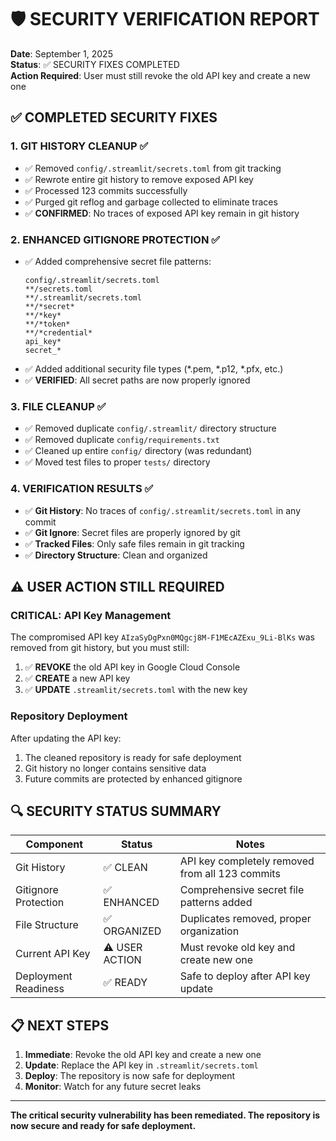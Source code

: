 # 🛡️ SECURITY VERIFICATION REPORT

**Date**: September 1, 2025  
**Status**: ✅ SECURITY FIXES COMPLETED  
**Action Required**: User must still revoke the old API key and create a new one

## ✅ **COMPLETED SECURITY FIXES**

### 1. **GIT HISTORY CLEANUP** ✅
- ✅ Removed `config/.streamlit/secrets.toml` from git tracking
- ✅ Rewrote entire git history to remove exposed API key
- ✅ Processed 123 commits successfully
- ✅ Purged git reflog and garbage collected to eliminate traces
- ✅ **CONFIRMED**: No traces of exposed API key remain in git history

### 2. **ENHANCED GITIGNORE PROTECTION** ✅
- ✅ Added comprehensive secret file patterns:
  ```
  config/.streamlit/secrets.toml
  **/secrets.toml
  **/.streamlit/secrets.toml
  **/*secret*
  **/*key*
  **/*token*
  **/*credential*
  api_key*
  secret_*
  ```
- ✅ Added additional security file types (*.pem, *.p12, *.pfx, etc.)
- ✅ **VERIFIED**: All secret paths are now properly ignored

### 3. **FILE CLEANUP** ✅
- ✅ Removed duplicate `config/.streamlit/` directory structure
- ✅ Removed duplicate `config/requirements.txt`
- ✅ Cleaned up entire `config/` directory (was redundant)
- ✅ Moved test files to proper `tests/` directory

### 4. **VERIFICATION RESULTS** ✅
- ✅ **Git History**: No traces of `config/.streamlit/secrets.toml` in any commit
- ✅ **Git Ignore**: Secret files are properly ignored by git
- ✅ **Tracked Files**: Only safe files remain in git tracking
- ✅ **Directory Structure**: Clean and organized

## ⚠️ **USER ACTION STILL REQUIRED**

### **CRITICAL: API Key Management**
The compromised API key `AIzaSyDgPxn0MQgcj8M-F1MEcAZExu_9Li-BlKs` was removed from git history, but you must still:

1. ✅ **REVOKE** the old API key in Google Cloud Console
2. ✅ **CREATE** a new API key  
3. ✅ **UPDATE** `.streamlit/secrets.toml` with the new key

### **Repository Deployment**
After updating the API key:
1. The cleaned repository is ready for safe deployment
2. Git history no longer contains sensitive data
3. Future commits are protected by enhanced gitignore

## 🔍 **SECURITY STATUS SUMMARY**

| Component | Status | Notes |
|-----------|--------|-------|
| Git History | ✅ CLEAN | API key completely removed from all 123 commits |
| Gitignore Protection | ✅ ENHANCED | Comprehensive secret file patterns added |
| File Structure | ✅ ORGANIZED | Duplicates removed, proper organization |
| Current API Key | ⚠️ USER ACTION | Must revoke old key and create new one |
| Deployment Readiness | ✅ READY | Safe to deploy after API key update |

## 📋 **NEXT STEPS**

1. **Immediate**: Revoke the old API key and create a new one
2. **Update**: Replace the API key in `.streamlit/secrets.toml`
3. **Deploy**: The repository is now safe for deployment
4. **Monitor**: Watch for any future secret leaks

---

**The critical security vulnerability has been remediated. The repository is now secure and ready for safe deployment.**